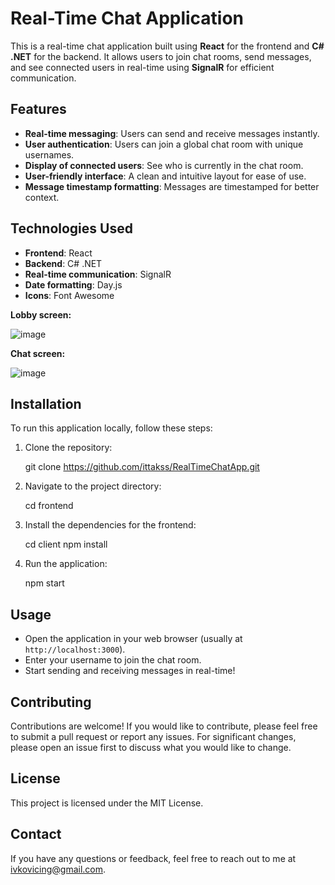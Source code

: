 # Real-Time Chat Application

This is a real-time chat application built using **React** for the frontend and **C# .NET** for the backend. It allows users to join chat rooms, send messages, and see connected users in real-time using **SignalR** for efficient communication.

## Features
- **Real-time messaging**: Users can send and receive messages instantly.
- **User authentication**: Users can join a global chat room with unique usernames.
- **Display of connected users**: See who is currently in the chat room.
- **User-friendly interface**: A clean and intuitive layout for ease of use.
- **Message timestamp formatting**: Messages are timestamped for better context.

## Technologies Used
- **Frontend**: React
- **Backend**: C# .NET
- **Real-time communication**: SignalR
- **Date formatting**: Day.js
- **Icons**: Font Awesome

**Lobby screen:**

![image](https://github.com/user-attachments/assets/44966fc9-f25f-4943-b6ed-644da96b1abb)

**Chat screen:**

![image](https://github.com/user-attachments/assets/25a4b61d-0679-4e54-8e75-a3f3efb84e66)



## Installation
To run this application locally, follow these steps:

1. Clone the repository:

   git clone https://github.com/ittakss/RealTimeChatApp.git

2. Navigate to the project directory:

   cd frontend

3. Install the dependencies for the frontend:

   cd client
   npm install

4. Run the application:

   npm start

## Usage
- Open the application in your web browser (usually at `http://localhost:3000`).
- Enter your username to join the chat room.
- Start sending and receiving messages in real-time!

## Contributing
Contributions are welcome! If you would like to contribute, please feel free to submit a pull request or report any issues. For significant changes, please open an issue first to discuss what you would like to change.

## License
This project is licensed under the MIT License.

## Contact
If you have any questions or feedback, feel free to reach out to me at ivkovicing@gmail.com.
